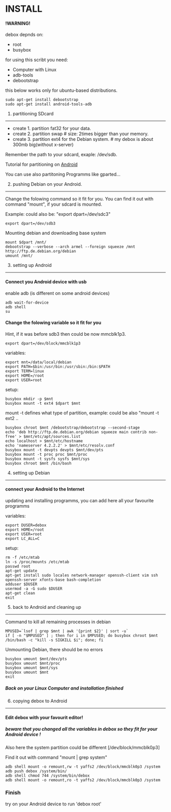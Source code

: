 INSTALL
=============

#### !WARNING!

debox depnds on:
  - root
  - busybox

for using this scribt you need:
  - Computer with Linux
  - adb-tools
  - debootstrap

this below works only for ubuntu-based distributions.

    sudo apt-get install debootstrap
    sudo apt-get install android-tools-adb

1. partitioning SDcard
----------------------
  - create 1. partition fat32 for your data.
  - create 2. partition swap                           # size: 2times bigger than your memory.
  - create 3. partition ext4 for the Debian system.     # my debox is about 300mb big(without x-server)

Remember the path to your sdcard, exaple: /dev/sdb.

Tutorial for partitioning on [Android](http://androidandme.com/2009/08/news/how-to-manually-partition-your-sd-card-for-android-apps2sd/)

You can use also partitoning Programms like gparted... 

2. pushing Debian on your Android.
----------------------------------

Change the folowing command so it fit for you.
You can find it out with command "mount", if your sdcard is mounted. 

Example: could also be: "export dpart=/dev/sdc3"

    export dpart=/dev/sdb3

Mounting debian and downloading base system

    mount $dpart /mnt/
    debootstrap --verbose --arch armel --foreign squeeze /mnt http://ftp.de.debian.org/debian
    umount /mnt/

3. setting up Android
---------------------

#### Connect you Android device with usb
enable adb (is different on some android devices)

    adb wait-for-device
    adb shell
    su

#### Change the folowing variable so it fit for you
Hint, if it was before sdb3 then could be now mmcblk1p3.

    export dpart=/dev/block/mmcblk1p3   

variables:

    export mnt=/data/local/debian
    export PATH=$bin:/usr/bin:/usr/sbin:/bin:$PATH
    export TERM=linux
    export HOME=/root
    export USER=root
    
setup:

    busybox mkdir -p $mnt
    busybox mount -t ext4 $dpart $mnt

mount -t defines what type of partition, example: could be also "mount -t ext2 .. 

    busybox chroot $mnt /debootstrap/debootstrap --second-stage
    echo 'deb http://ftp.de.debian.org/debian squeeze main contrib non-free' > $mnt/etc/apt/sources.list
    echo localhost > $mnt/etc/hostname
    echo 'nameserver 4.2.2.2' > $mnt/etc/resolv.conf
    busybox mount -t devpts devpts $mnt/dev/pts
    busybox mount -t proc proc $mnt/proc
    busybox mount -t sysfs sysfs $mnt/sys
    busybox chroot $mnt /bin/bash

4. setting up Debian
--------------------

#### connect your Android to the Internet

updating and installing programms, you can add here all your favourite programms

variables:

    export DUSER=debox
    export HOME=/root
    export USER=root
    export LC_ALL=C

setup:

    rm -f /etc/mtab
    ln -s /proc/mounts /etc/mtab
    passwd root
    apt-get update
    apt-get install sudo locales network-manager openssh-client vim ssh openssh-server xfonts-base bash-completion
    adduser $DUSER
    usermod -a -G sudo $DUSER
    apt-get clean
    exit

5. back to Android and cleaning up
----------------------------------

Command to kill all remaining processes in debian

    MPUSED=`lsof | grep $mnt | awk '{print $2}' | sort -u`
    if [ -n "$MPUSED" ] ; then for i in $MPUSED; do busybox chroot $mnt /bin/bash -c "kill -s SIGKILL $i"; done; fi
    
Unmounting Debian, there should be no errors

    busybox umount $mnt/dev/pts
    busybox umount $mnt/proc
    busybox umount $mnt/sys
    busybox umount $mnt
    exit
    
##### Back on your Linux Computer and installation finished

6. copying debox to Android
---------------------------

#### Edit debox with your favourit editor!
##### beware that you changed all the variables in debox so they fit for your Android device !

Also here the system partition could be different [/dev/block/mmcblk0p3]

Find it out with command "mount | grep system"

    adb shell mount -o remount,rw -t yaffs2 /dev/block/mmcblk0p3 /system
    adb push debox /system/bin/
    adb shell chmod 744 /system/bin/debox
    adb shell mount -o remount,ro -t yaffs2 /dev/block/mmcblk0p3 /system

### Finish
try on your Android device to run 'debox root'
